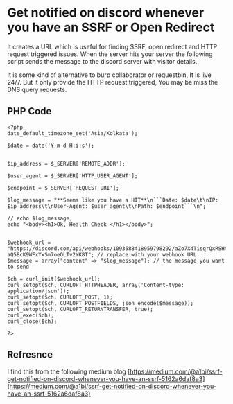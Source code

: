 
# Get notified on discord whenever you have an SSRF or Open Redirect 

It creates a URL which is useful for finding SSRF, open redirect and HTTP request triggered issues. When the server hits your server the following script sends the message to the discord server with visitor details. 


It is some kind of alternative to burp collaborator or requestbin, It is live 24/7. But it only provide the HTTP request triggered, You may be miss the DNS query requests.

## PHP Code

```
<?php
date_default_timezone_set('Asia/Kolkata'); 

$date = date('Y-m-d H:i:s');


$ip_address = $_SERVER['REMOTE_ADDR'];

$user_agent = $_SERVER['HTTP_USER_AGENT'];

$endpoint = $_SERVER['REQUEST_URI'];

$log_message = "**Seems like you have a HIT**\n```Date: $date\t\nIP: $ip_address\t\nUser-Agent: $user_agent\t\nPath: $endpoint```\n";

// echo $log_message;
echo "<body><h1>Ok, Health Check </h1></body>";


$webhook_url = "https://discord.com/api/webhooks/1093588418959798292/aZo7X4TisqrQxRSHtbvutlQ3AFmhA4ZrhmoxRnHx-aQ5BcK9WFxYxSm7oeOLTv2YK8T"; // replace with your webhook URL
$message = array("content" => "$log_message"); // the message you want to send

$ch = curl_init($webhook_url);
curl_setopt($ch, CURLOPT_HTTPHEADER, array('Content-type: application/json'));
curl_setopt($ch, CURLOPT_POST, 1);
curl_setopt($ch, CURLOPT_POSTFIELDS, json_encode($message));
curl_setopt($ch, CURLOPT_RETURNTRANSFER, true);
curl_exec($ch);
curl_close($ch);

?>
```

## Refresnce 
I find this from the following medium blog 
[https://medium.com/@a1bi/ssrf-get-notified-on-discord-whenever-you-have-an-ssrf-5162a6daf8a3](https://medium.com/@a1bi/ssrf-get-notified-on-discord-whenever-you-have-an-ssrf-5162a6daf8a3)
